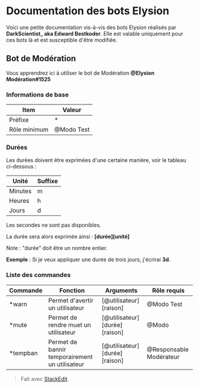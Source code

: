 Documentation des bots Elysion
=======
Voici une petite documentation vis-à-vis des bots Elysion réalisés par **DarkScientist_ aka Edward Bestkoder**. Elle est valable uniquement pour ces bots là et est susceptible d'être modifiée.

## Bot de Modération
Vous apprendrez ici à utiliser le bot de Modération **@Elysion Modération#1525**

### Informations de base

|Item|Valeur  |
|--|--|
|Préfixe  |*  |
|Rôle minimum|@Modo Test  |

### Durées
Les durées doivent être exprimées d'une certaine manière, voir le tableau ci-dessous :

|Unité|Suffixe  |
|--|--|
|Minutes|m|
|Heures|h|
|Jours|d|

Les secondes ne sont pas disponibles.

La durée sera alors exprimée ainsi : <strong>[durée][unité]</strong>

Note : "durée" doit être un nombre entier.

**Exemple** : Si je veux appliquer une durée de trois jours, j'écrirai **3d**.

### Liste des commandes
|Commande|Fonction  |Arguments|Rôle requis|
|--|--|--|--|
|*warn  |Permet d'avertir un utilisateur  |[@utilisateur] [raison]|@Modo Test|
|*mute|Permet de rendre muet un utilisateur|[@utilisateur] [durée] [raison]|@Modo|
|*tempban|Permet de bannir temporairement un utilisateur|[@utilisateur][durée][raison]|@Responsable Modérateur


> Fait avec [StackEdit](https://stackedit.io/).
